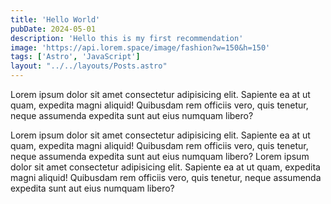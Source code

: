 ```yaml
---
title: 'Hello World'
pubDate: 2024-05-01
description: 'Hello this is my first recommendation'
image: 'https://api.lorem.space/image/fashion?w=150&h=150'
tags: ['Astro', 'JavaScript']
layout: "../../layouts/Posts.astro"
---
```


Lorem ipsum dolor sit amet consectetur adipisicing elit. Sapiente ea at ut quam, expedita magni aliquid! Quibusdam rem officiis vero, quis tenetur, neque assumenda expedita sunt aut eius numquam libero?

Lorem ipsum dolor sit amet consectetur adipisicing elit. Sapiente ea at ut quam, expedita magni aliquid! Quibusdam rem officiis vero, quis tenetur, neque assumenda expedita sunt aut eius numquam libero? Lorem ipsum dolor sit amet consectetur adipisicing elit. Sapiente ea at ut quam, expedita magni aliquid! Quibusdam rem officiis vero, quis tenetur, neque assumenda expedita sunt aut eius numquam libero?